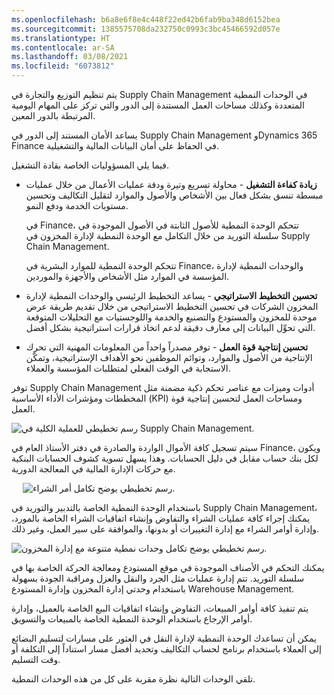 ```yaml
---
ms.openlocfilehash: b6a8e6f8e4c448f22ed42b6fab9ba348d6152bea
ms.sourcegitcommit: 1385575708da232750c0993c3bc45466592d057e
ms.translationtype: HT
ms.contentlocale: ar-SA
ms.lasthandoff: 03/08/2021
ms.locfileid: "6073812"
---
```

يتم تنظيم التوزيع والتجارة في Supply Chain Management في الوحدات النمطية المتعددة وكذلك مساحات العمل المستندة إلى الدور والتي تركز على المهام اليومية المرتبطة بالدور المعين.

يساعد الأمان المستند إلى الدور في Supply Chain Management وDynamics 365 Finance في الحفاظ على أمان البيانات المالية والتشغيلية. 
 
فيما يلي المسؤوليات الخاصة بقادة التشغيل.  

- **زيادة كفاءة التشغيل** - محاولة تسريع وتيرة ودقة عمليات الأعمال من خلال عمليات مبسطة تنسق بشكل فعال بين الأشخاص والأصول والموارد لتقليل التكاليف وتحسين مستويات الخدمة ودفع النمو. 

    في Finance، تتحكم الوحدة النمطية للأصول الثابتة في الأصول الموجودة في سلسلة التوريد من خلال التكامل مع الوحدة النمطية لإدارة المخزون في Supply Chain Management. 

    تتحكم الوحدة النمطية للموارد البشرية في Finance، والوحدات النمطية لإدارة المؤسسة في الموارد مثل الأشخاص والأجهزة والموردين.
- **تحسين التخطيط الاستراتيجي** - يساعد التخطيط الرئيسي والوحدات النمطية لإدارة المخزون الشركات في تحسين التخطيط الاستراتيجي من خلال تقديم طريقة عرض موحدة للمخزون والمستودع والتصنيع والخدمة واللوجستيات مع التحليلات المتوقعة التي تحوِّل البيانات إلى معارف دقيقة لدعم اتخاذ قرارات استراتيجية بشكل أفضل.
- **تحسين إنتاجية قوة العمل** - توفر مصدراً واحداً من المعلومات المهنية التي تحرك الإنتاجية من الأصول والموارد، وتوائم الموظفين نحو الأهداف الإستراتيجية، وتمكّن الاستجابة في الوقت الفعلي لمتطلبات المؤسسة والعملاء.

توفر Supply Chain Management أدوات وميزات مع عناصر تحكم ذكية مضمنة مثل المخططات ومؤشرات الأداء الأساسية (KPI) ومساحات العمل لتحسين إنتاجية قوة العمل.
 
![رسم تخطيطي للعملية الكلية في Supply Chain Management.](../media/scm-overall-process.png)

سيتم تسجيل كافة الأموال الواردة والصادرة في دفتر الأستاذ العام في Finance، ويكون لكل بنك حساب مقابل في دليل الحسابات. وهذا يسهل تسوية كشوف الحسابات البنكية مع حركات الإدارة المالية في المعالجة الدورية.

 
![رسم تخطيطي يوضح تكامل أمر الشراء.](../media/purchase-order-integration.png)

باستخدام الوحدة النمطية الخاصة بالتدبير والتوريد في Supply Chain Management، يمكنك إجراء كافة عمليات الشراء والتفاوض وإنشاء اتفاقيات الشراء الخاصة بالمورد، وإدارة أوامر الشراء مع إدارة التغييرات أو بدونها، والموافقة على سير العمل، وغير ذلك.
 
![رسم تخطيطي يوضح تكامل وحدات نمطية متنوعة مع إدارة المخزون.](../media/inventory-integration.png)

يمكنك التحكم في الأصناف الموجودة في موقع المستودع ومعالجة الحركة الخاصة بها في سلسلة التوريد. تتم إدارة عمليات مثل الجرد والنقل والعزل ومراقبة الجودة بسهولة باستخدام وحدتي إدارة المخزون وإدارة المستودع Warehouse Management.

يتم تنفيذ كافة أوامر المبيعات، التفاوض وإنشاء اتفاقيات البيع الخاصة بالعميل، وإدارة أوامر الإرجاع باستخدام الوحدة النمطية الخاصة بالمبيعات والتسويق.

يمكن أن تساعدك الوحدة النمطية لإدارة النقل في العثور على مسارات لتسليم البضائع إلى العملاء باستخدام برنامج لحساب التكاليف وتحديد أفضل مسار استناداً إلى التكلفة أو وقت التسليم.

تلقي الوحدات التالية نظرة مقربة على كل من هذه الوحدات النمطية.

